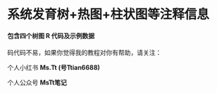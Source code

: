 # 系统发育树+热图+柱状图等注释信息

#### 包含四个树图 R 代码及示例数据



码代码不易，如果你觉得我的教程对你有帮助，请关注：

个人小红书 **Ms.Tt (号Ttian6688)**

个人公众号 **MsTt笔记**
